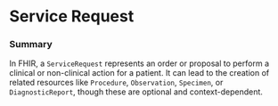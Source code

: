 # Service Request

### Summary

In FHIR, a `ServiceRequest` represents an order or proposal to perform a clinical or non-clinical action for a patient. It can lead to the creation of related resources like `Procedure`, `Observation`, `Specimen`, or `DiagnosticReport`, though these are optional and context-dependent.
